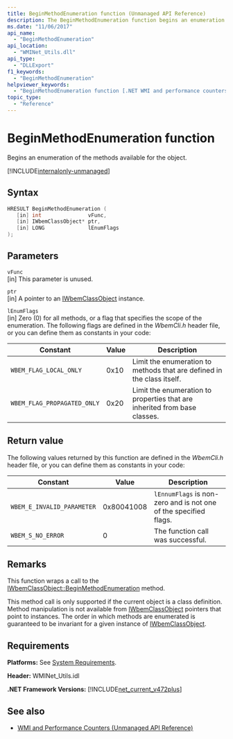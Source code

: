 ```yaml
---
title: BeginMethodEnumeration function (Unmanaged API Reference)
description: The BeginMethodEnumeration function begins an enumeration of the object's methods
ms.date: "11/06/2017"
api_name: 
  - "BeginMethodEnumeration"
api_location: 
  - "WMINet_Utils.dll"
api_type: 
  - "DLLExport"
f1_keywords: 
  - "BeginMethodEnumeration"
helpviewer_keywords: 
  - "BeginMethodEnumeration function [.NET WMI and performance counters]"
topic_type: 
  - "Reference"
---
```

# BeginMethodEnumeration function
Begins an enumeration of the methods available for the object.  

[!INCLUDE[internalonly-unmanaged](../../../../includes/internalonly-unmanaged.md)]

## Syntax  
  
```cpp
HRESULT BeginMethodEnumeration (
   [in] int               vFunc,
   [in] IWbemClassObject* ptr,
   [in] LONG              lEnumFlags
);
```  

## Parameters

`vFunc`  
[in] This parameter is unused.

`ptr`  
[in] A pointer to an [IWbemClassObject](/windows/desktop/api/wbemcli/nn-wbemcli-iwbemclassobject) instance.

`lEnumFlags`  
[in] Zero (0) for all methods, or a flag that specifies the scope of the enumeration. The following flags are defined in the *WbemCli.h* header file, or you can define them as constants in your code:

Constant  |Value  |Description  |
|---------|---------|---------|
| `WBEM_FLAG_LOCAL_ONLY` | 0x10 | Limit the enumeration to methods that are defined in the class itself. |
| `WBEM_FLAG_PROPAGATED_ONLY` |  0x20 | Limit the enumeration to properties that are inherited from base classes. |

## Return value

The following values returned by this function are defined in the *WbemCli.h* header file, or you can define them as constants in your code:

|Constant  |Value  |Description  |
|---------|---------|---------|
|`WBEM_E_INVALID_PARAMETER` | 0x80041008 | `lEnnumFlags` is non-zero and is not one of the specified flags. |
|`WBEM_S_NO_ERROR` | 0 | The function call was successful.  |
  
## Remarks

This function wraps a call to the [IWbemClassObject::BeginMethodEnumeration](/windows/desktop/api/wbemcli/nf-wbemcli-iwbemclassobject-beginmethodenumeration) method.

This method call is only supported if the current object is a class definition. Method manipulation is not available from [IWbemClassObject](/windows/desktop/api/wbemcli/nn-wbemcli-iwbemclassobject) pointers that point to instances. The order in which methods are enumerated is guaranteed to be invariant for a given instance of [IWbemClassObject](/windows/desktop/api/wbemcli/nn-wbemcli-iwbemclassobject).

## Requirements  
 **Platforms:** See [System Requirements](../../get-started/system-requirements.md).  
  
 **Header:** WMINet_Utils.idl  
  
 **.NET Framework Versions:** [!INCLUDE[net_current_v472plus](../../../../includes/net-current-v472plus.md)]  
  
## See also

- [WMI and Performance Counters (Unmanaged API Reference)](index.md)
